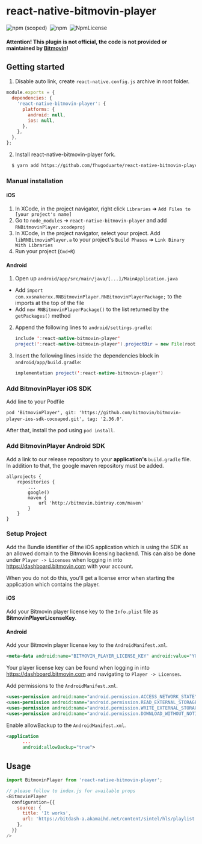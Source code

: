 # react-native-bitmovin-player

![npm (scoped)](https://img.shields.io/npm/v/react-native-bitmovin-player.svg)&nbsp;&nbsp;![npm](https://img.shields.io/npm/dt/react-native-bitmovin-player.svg)&nbsp;&nbsp;![NpmLicense](https://img.shields.io/npm/l/react-native-bitmovin-player.svg)


#### Attention! This plugin is not official, the code is not provided or maintained by [Bitmovin](https://bitmovin.com)!

## Getting started

1. Disable auto link, create `react-native.config.js` archive in root folder.

```js
module.exports = {
  dependencies: {
    'react-native-bitmovin-player': {
      platforms: {
        android: null,
        ios: null,
      },
    },
  },
};
```

2. Install react-native-bitmovin-player fork.
```bash
  $ yarn add https://github.com/fhugoduarte/react-native-bitmovin-player.git
```

### Manual installation

#### iOS

1. In XCode, in the project navigator, right click `Libraries` ➜ `Add Files to [your project's name]`
2. Go to `node_modules` ➜ `react-native-bitmovin-player` and add `RNBitmovinPlayer.xcodeproj`
3. In XCode, in the project navigator, select your project. Add `libRNBitmovinPlayer.a` to your project's `Build Phases` ➜ `Link Binary With Libraries`
4. Run your project (`Cmd+R`)

#### Android

1. Open up `android/app/src/main/java/[...]/MainApplication.java`
  - Add `import com.xxsnakerxx.RNBitmovinPlayer.RNBitmovinPlayerPackage;` to the imports at the top of the file
  - Add `new RNBitmovinPlayerPackage()` to the list returned by the `getPackages()` method
2. Append the following lines to `android/settings.gradle`:
   ```java
   include ':react-native-bitmovin-player'
   project(':react-native-bitmovin-player').projectDir = new File(rootProject.projectDir, 	'../node_modules/react-native-bitmovin-player/android')
   ```
3. Insert the following lines inside the dependencies block in `android/app/build.gradle`:
   ```java
   implementation project(':react-native-bitmovin-player')
   ```

### Add BitmovinPlayer iOS SDK

Add line to your Podfile

`pod 'BitmovinPlayer', git: 'https://github.com/bitmovin/bitmovin-player-ios-sdk-cocoapod.git', tag: '2.36.0'`.

After that, install the pod using `pod install`.

### Add BitmovinPlayer Android SDK

Add a link to our release repository to your __application's__ `build.gradle` file. In addition to that, the google maven repository must be added.

```
allprojects {
    repositories {
        ...
        google()
        maven {
            url 'http://bitmovin.bintray.com/maven'
        }
    }
}
```

### Setup Project

Add the Bundle identifier of the iOS application which is using the SDK as an allowed domain to the       Bitmovin licensing backend. This can also be done under `Player -> Licenses` when logging in into https://dashboard.bitmovin.com with your account.

When you do not do this, you'll get a license error when starting the application which contains the player.

#### iOS

Add your Bitmovin player license key to the `Info.plist` file as __BitmovinPlayerLicenseKey__.

#### Android

Add your Bitmovin player license key to the `AndroidManifest.xml`.

```xml
<meta-data android:name="BITMOVIN_PLAYER_LICENSE_KEY" android:value="YOUR_KEY_HERE" />
```

Your player license key can be found when logging in into https://dashboard.bitmovin.com and navigating to `Player -> Licenses`.

Add permissions to the `AndroidManifest.xml`.

```xml
<uses-permission android:name="android.permission.ACCESS_NETWORK_STATE" />
<uses-permission android:name="android.permission.READ_EXTERNAL_STORAGE" />
<uses-permission android:name="android.permission.WRITE_EXTERNAL_STORAGE" />
<uses-permission android:name="android.permission.DOWNLOAD_WITHOUT_NOTIFICATION" />
```

Enable allowBackup to the `AndroidManifest.xml`.

```xml
<application
      ...
      android:allowBackup="true">
```

## Usage
```javascript
import BitmovinPlayer from 'react-native-bitmovin-player';

// please follow to index.js for available props
<BitmovinPlayer
  configuration={{
    source: {
      title: 'It works',
      url: 'https://bitdash-a.akamaihd.net/content/sintel/hls/playlist.m3u8',
    },
  }}
/>
```

